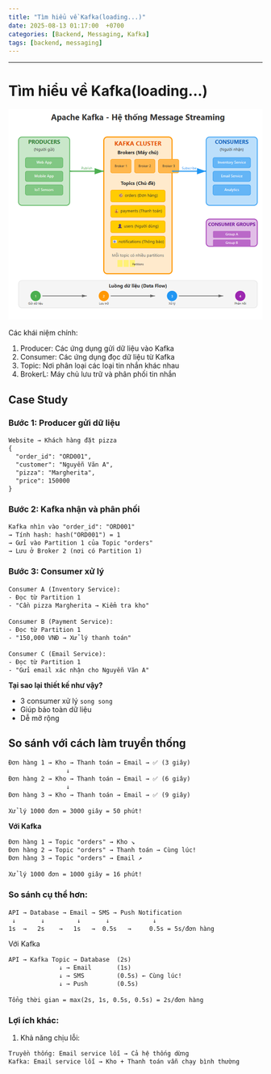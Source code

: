 ```yaml
---
title: "Tìm hiểu về Kafka(loading...)"
date: 2025-08-13 01:17:00  +0700
categories: [Backend, Messaging, Kafka]
tags: [backend, messaging]
---
```


---

# Tìm hiểu về Kafka(loading...)

<p align="center">
  <img src="/assets/images/kafka/image.png" alt="Image title_1" />
</p>

Các khái niệm chính:

1. Producer: Các ứng dụng gửi dữ liệu vào Kafka
2. Consumer: Các ứng dụng đọc dữ liệu từ Kafka
3. Topic: Nơi phân loại các loại tin nhắn khác nhau
4. BrokerL: Máy chủ lưu trữ và phân phối tin nhắn

## Case Study

### Bước 1: Producer gửi dữ liệu

```
Website → Khách hàng đặt pizza
{
  "order_id": "ORD001",
  "customer": "Nguyễn Văn A",
  "pizza": "Margherita",
  "price": 150000
}
```

### Bước 2: Kafka nhận và phân phối

```
Kafka nhìn vào "order_id": "ORD001"
→ Tính hash: hash("ORD001") = 1
→ Gửi vào Partition 1 của Topic "orders"
→ Lưu ở Broker 2 (nơi có Partition 1)
```

### Bước 3: Consumer xử lý

```
Consumer A (Inventory Service):
- Đọc từ Partition 1
- "Cần pizza Margherita → Kiểm tra kho"

Consumer B (Payment Service):
- Đọc từ Partition 1
- "150,000 VNĐ → Xử lý thanh toán"

Consumer C (Email Service):
- Đọc từ Partition 1
- "Gửi email xác nhận cho Nguyễn Văn A"
```

**Tại sao lại thiết kế như vậy?**

- 3 consumer xử lý `song song`
- Giúp bảo toàn dữ liệu
- Dễ mở rộng

## So sánh với cách làm truyền thống

```
Đơn hàng 1 → Kho → Thanh toán → Email → ✅ (3 giây)
                ↓
Đơn hàng 2 → Kho → Thanh toán → Email → ✅ (6 giây)
                ↓
Đơn hàng 3 → Kho → Thanh toán → Email → ✅ (9 giây)

Xử lý 1000 đơn = 3000 giây = 50 phút!
```

**Với Kafka**

```
Đơn hàng 1 → Topic "orders" → Kho ↘
Đơn hàng 2 → Topic "orders" → Thanh toán → Cùng lúc!
Đơn hàng 3 → Topic "orders" → Email ↗

Xử lý 1000 đơn = 1000 giây = 16 phút!
```

### So sánh cụ thể hơn:

```
API → Database → Email → SMS → Push Notification
 ↓       ↓         ↓       ↓            ↓
1s  →   2s    →   1s   →  0.5s   →     0.5s = 5s/đơn hàng
```

Với Kafka

```
API → Kafka Topic → Database  (2s)
              ↓ → Email       (1s)
              ↓ → SMS         (0.5s) ← Cùng lúc!
              ↓ → Push        (0.5s)

Tổng thời gian = max(2s, 1s, 0.5s, 0.5s) = 2s/đơn hàng
```

### Lợi ích khác:

1. Khả năng chịu lỗi:

```
Truyền thống: Email service lỗi → Cả hệ thống dừng
Kafka: Email service lỗi → Kho + Thanh toán vẫn chạy bình thường
```

